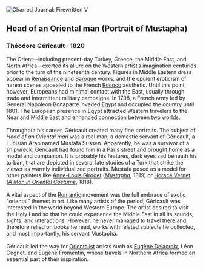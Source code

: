 <div class="artwork-of-the-day">
  <div class="container">
    <div class="img-wrapper">
      <img
        src="https://uploads5.wikiart.org/images/theodore-gericault/head-of-an-oriental-or-portrait-presumed-to-be-mustapha-1821.jpg!Large.jpg"
        alt="Charred Journal: Firewritten V" />
    </div>
    <div class="artwork-detail">
      <div class="artwork-origin"> 
        <h2 class="artwork-name">Head of an Oriental man (Portrait of Mustapha)</h2>
        <h3 class="artist">
          Théodore Géricault
                    ·  1820
        </h3>
      </div>
      <p class="description">
        <span class="artwork-description-text ng-binding" ng-bind-html="viewModel.ArtworkOfTheDay.Description | unsafe">The Orient—including present-day Turkey, Greece, the Middle East, and North Africa—exerted its allure on the Western artist’s imagination centuries prior to the turn of the nineteenth century. Figures in Middle Eastern dress appear in <a target="_blank" href="https://www.wikiart.org/en/artists-by-art-movement/high-renaissance">Renaissance</a> and <a target="_blank" href="https://www.wikiart.org/en/artists-by-art-movement/baroque">Baroque</a> works, and the opulent eroticism of harem scenes appealed to the French <a target="_blank" href="https://www.wikiart.org/en/artists-by-art-movement/rococo">Rococo</a> aesthetic. Until this point, however, Europeans had minimal contact with the East, usually through trade and intermittent military campaigns. In 1798, a French army led by General Napoleon Bonaparte invaded Egypt and occupied the country until 1801. The European presence in Egypt attracted Western travelers to the Near and Middle East and enhanced connection between two worlds.<br><br>Throughout his career, Géricault created many fine portraits. The subject of <i>Head of an Oriental man</i> was a real man, a domestic servant of Géricault, a Tunisian Arab named Mustafa Sussen. Apparently, he was a survivor of a shipwreck. Géricault had found him in a Paris street and brought home as a model and companion. It is probably his features, dark eyes sad beneath his turban, that are depicted in several late studies of a Turk that strike the viewer as warmly individualized portraits. Mustafa posed as a model for other painters like <a target="_blank" href="https://www.wikiart.org/en/anne-louis-girodet">Anne-Louis Girodet</a> (<a target="_blank" href="https://www.wikiart.org/en/anne-louis-girodet/mustapha-1819"><i>Mustapha</i></a>, 1819) or <a target="_blank" href="https://www.wikiart.org/en/horace-vernet">Horace Vernet</a> (<a target="_blank" href="https://www.wikiart.org/en/horace-vernet/a-man-in-oriental-costume-1818"><i>A Man in Oriental Costume</i></a>, 1818). <br><br>A vital aspect of the <a target="_blank" href="https://www.wikiart.org/en/artists-by-art-movement/romanticism">Romantic</a> movement was the full embrace of exotic "oriental" themes in art. Like many artists of the period, Géricault was interested in the world beyond Western Europe. The artist desired to visit the Holy Land so that he could experience the Middle East in all its sounds, sights, and interactions. However, he never managed to travel there and therefore relied on books he read, works with related subjects he collected, and most importantly, his servant Mustapha. <br><br>Géricault led the way for <a target="_blank" href="https://www.wikiart.org/en/paintings-by-style/orientalism">Orientalist</a> artists such as <a target="_blank" href="https://www.wikiart.org/en/eugene-delacroix">Eugène Delacroix</a>, Léon Cognet, and Eugène Fromentin, whose travels in Northern Africa formed an essential part of their inspiration.</span>
                        <div class="text-shadow-container" ng-show="showShadow" style=""></div>
      </p>
    </div>
  </div>

</div>
